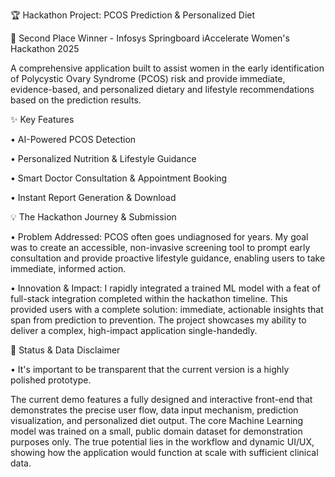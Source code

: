 🏆 Hackathon Project: PCOS Prediction & Personalized Diet

🏅 Second Place Winner - Infosys Springboard iAccelerate Women's Hackathon 2025

A comprehensive application built to assist women in the early identification of Polycystic Ovary Syndrome (PCOS) risk and provide immediate, evidence-based, and personalized dietary and lifestyle recommendations based on the prediction results.

✨ Key Features

•	AI-Powered PCOS Detection

•	Personalized Nutrition & Lifestyle Guidance

•	Smart Doctor Consultation & Appointment Booking

•	Instant Report Generation & Download

💡 The Hackathon Journey & Submission 

•	Problem Addressed: PCOS often goes undiagnosed for years. My goal was to create an accessible, non-invasive screening tool to prompt early consultation and provide proactive lifestyle guidance, enabling users to take immediate, informed action.

•	Innovation & Impact: I rapidly integrated a trained ML model with a feat of full-stack integration completed within the hackathon timeline. This provided users with a complete solution: immediate, actionable insights that span from prediction to prevention. The project showcases my ability to deliver a complex, high-impact application single-handedly.

🚧 Status & Data Disclaimer

•	It's important to be transparent that the current version is a highly polished prototype.

The current demo features a fully designed and interactive front-end that demonstrates the precise user flow, data input mechanism, prediction visualization, and personalized diet output. The core Machine Learning model was trained on a small, public domain dataset for demonstration purposes only. The true potential lies in the workflow and dynamic UI/UX, showing how the application would function at scale with sufficient clinical data.
